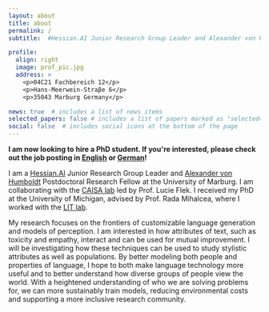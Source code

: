 ```yaml
---
layout: about
title: about
permalink: /
subtitle:  #Hessian.AI Junior Research Group Leader and Alexander von Humboldt Postdoctoral Research Fellow

profile:
  align: right
  image: prof_pic.jpg
  address: >
    <p>04C21 Fachbereich 12</p>
    <p>Hans-Meerwein-Straβe 6</p>
    <p>35043 Marburg Germany</p>

news: true  # includes a list of news items
selected_papers: false # includes a list of papers marked as "selected={true}"
social: false  # includes social icons at the bottom of the page
---
```


<b>I am now looking to hire a PhD student. If you're interested, please check out the job posting in <a href="assets/pdf/fb12-0011-wmz-2022-engl.pdf">English</a> or <a href="assets/pdf/fb12-0011-wmz-2022-de.pdf">German</a>!</b>

I am a <a href="https://hessian.ai/">Hessian.AI</a> Junior Research Group Leader and <a href="https://www.humboldt-foundation.de/en/apply/sponsorship-programmes/humboldt-research-fellowship">Alexander von Humboldt</a> Postdoctoral Research Fellow at the University of Marburg. I am collaborating with the <a href="https://caisa-lab.github.io/">CAISA lab</a> led by Prof. Lucie Flek. I received my PhD at the University of Michigan, advised by Prof. Rada Mihalcea, where I worked with the <a href="http://lit.eecs.umich.edu">LIT lab</a>.

My research focuses on the frontiers of customizable language generation and models of perception. I am interested in how attributes of text, such as toxicity and empathy, interact and can be used for mutual improvement. I will be investigating how these techniques can be used to study stylistic attributes as well as populations. By better modeling both people and properties of language, I hope to both make language technology more useful and to better understand how diverse groups of people view the world. With a heightened understanding of who we are solving problems for, we can more sustainably train models, reducing environmental costs and supporting a more inclusive research community.

<!-- Put your address / P.O. box / other info right below your picture. You can also disable any these elements by editing `profile` property of the YAML header of your `_pages/about.md`. Edit `_bibliography/papers.bib` and Jekyll will render your [publications page](/al-folio/publications/) automatically. -->

<!-- Link to your social media connections, too. This theme is set up to use [Font Awesome icons](http://fortawesome.github.io/Font-Awesome/) and [Academicons](https://jpswalsh.github.io/academicons/), like the ones below. Add your Facebook, Twitter, LinkedIn, Google Scholar, or just disable all of them. -->
